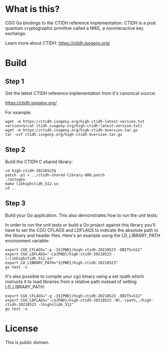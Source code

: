 
What is this?
=============

CGO Go bindings to the CTIDH reference implementation.
CTIDH is a post quantum cryptographic primitive called a NIKE,
a noninteractive key exchange.

Learn more about CTIDH: https://ctidh.isogeny.org/


Build
=====

Step 1
------

Get the latest CTIDH reference implementation from it's canonical source:

https://ctidh.isogeny.org/

For example:

```
wget -m https://ctidh.isogeny.org/high-ctidh-latest-version.txt
version=$(cat ctidh.isogeny.org/high-ctidh-latest-version.txt)
wget -m https://ctidh.isogeny.org/high-ctidh-$version.tar.gz
tar -xzf ctidh.isogeny.org/high-ctidh-$version.tar.gz
```

Step 2
------

Build the CTIDH C shared library:

```
cd high-ctidh-20210523$
patch -p1 < ../ctidh-shared-library-000.patch
./autogen
make libhighctidh_512.so
cd ..
```

Step 3
------

Build your Go application. This also demonstrates how to run the unit tests:

In order to run the unit tests or build a Go project against this library
you'll have to set the CGO CFLAGS and LDFLAGS to indicate the absolute path
to the library and header files. Here's an example using the LD_LIBRARY_PATH
environment variable:

```
export CGO_CFLAGS="-g -I${PWD}/high-ctidh-20210523 -DBITS=512"
export CGO_LDFLAGS="-L${PWD}/high-ctidh-20210523 -l:libhighctidh_512.so"
export LD_LIBRARY_PATH="${PWD}/high-ctidh-20210523"
go test -v
```

It's also possible to compile your cgo binary using a set rpath which
instructs it to load libraries from a relative path instead of setting
LD_LIBRARY_PATH:

```
export CGO_CFLAGS="-g -I${PWD}/high-ctidh-20210523 -DBITS=512"
export CGO_LDFLAGS="-L${PWD}/high-ctidh-20210523 -Wl,-rpath,./high-ctidh-20210523 -lhighctidh_512"
go test -v
```


License
=======

This is public domain.
